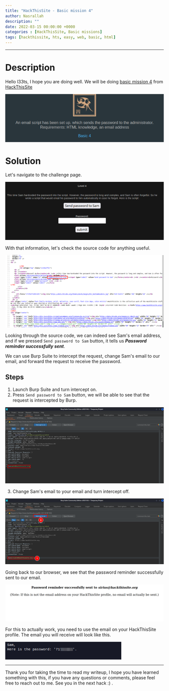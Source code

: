 ```yaml
---
title: "HackThisSite - Basic mission 4"
author: Nasrallah
description: ""
date: 2022-03-15 00:00:00 +0000
categories : [HackThisSite, Basic missions]
tags: [hackthissite, hts, easy, web, basic, html]
---
```



---


# **Description**

Hello l33ts, I hope you are doing well. We will be doing [basic mission 4](https://www.hackthissite.org/missions/basic/4/) from [HackThisSite](https://www.hackthissite.org/)

![banner](/assets/img/hackthissite/basic/bm4/banner4.png)

# **Solution**

Let's navigate to the challenge page.

![as](/assets/img/hackthissite/basic/bm4/level4.png)

With that information, let's check the source code for anything useful.

![as](/assets/img/hackthissite/basic/bm4/mail.png)

Looking through the source code, we can indeed see Sam's email address, and if we pressed `Send password to Sam` button, it tells us ***Password reminder successfully sent***.

We can use Burp Suite to intercept the request, change Sam's email to our email, and forward the request to receive the password.

## Steps

 1. Launch Burp Suite and turn intercept on.
 2. Press `Send password to Sam` button, we will be able to see that the request is intercepted by Burp.

![as](/assets/img/hackthissite/basic/bm4/samail.png)

 3. Change Sam's email to your email and turn intercept off.

![as](/assets/img/hackthissite/basic/bm4/mymail.png)

Going back to our browser, we see that the password reminder successfully sent to our email.

![as](/assets/img/hackthissite/basic/bm4/success.png)

For this to actually work, you need to use the email on your HackThisSite profile. The email you will receive will look like this.

![asq](/assets/img/hackthissite/basic/bm4/passmail.png)

---

Thank you for taking the time to read my writeup, I hope you have learned something with this, if you have any questions or comments, please feel free to reach out to me. See you in the next hack :) .
